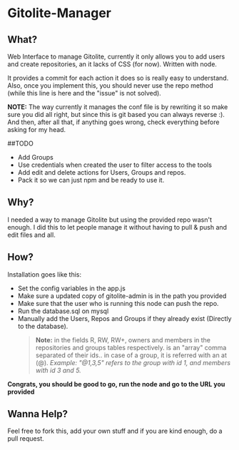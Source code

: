 # Gitolite-Manager

## What?

Web Interface to manage Gitolite, currently it only allows you to add users and create repositories, an it lacks of CSS (for now). Written with node.

It provides a commit for each action it does so is really easy to understand. Also, once you implement this, you should never use the repo method (while this line is here and the "issue" is not solved).

**NOTE:** The way currently it manages the conf file is by rewriting it so make sure you did all right, but since this is git based you can always reverse :). And then, after all that, if anything goes wrong, check everything before asking for my head.

##TODO

* Add Groups
* Use credentials when created the user to filter access to the tools
* Add edit and delete actions for Users, Groups and repos.
* Pack it so we can just npm and be ready to use it.

## Why?

I needed a way to manage Gitolite but using the provided repo wasn't enough. I did this to let people manage it without having to pull & push and edit files and all. 

## How?

Installation goes like this:

* Set the config variables in the app.js
* Make sure a updated copy of gitolite-admin is in the path you provided
* Make sure that the user who is running this node can push the repo.
* Run the database.sql on mysql
* Manually add the Users, Repos and Groups if they already exist (Directly to the database).
   > **Note:** in the fields R, RW, RW+, owners and members in the repositories and groups tables respectively. is an "array" comma separated of their ids.. in case of a group, it is referred with an at (@). 
   > *Example: "@1,3,5" refers to the group with id 1, and members with id 3 and 5.*

**Congrats, you should be good to go, run the node and go to the URL you provided**

## Wanna Help?

Feel free to fork this, add your own stuff and if you are kind enough, do a pull request.